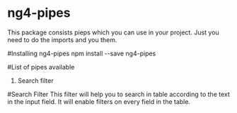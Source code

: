 # ng4-pipes
This package consists pieps which you can use in your project. Just you need to do the imports and you them.

#Installing ng4-pipes
npm install --save ng4-pipes

#List of pipes available 
1. Search filter


#Search Filter
This filter will help you to search in table according to the text in the input field. It will enable filters on every field in the table. 
